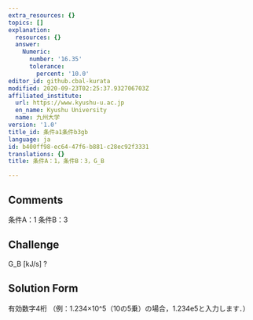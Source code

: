 ```yaml
---
extra_resources: {}
topics: []
explanation:
  resources: {}
  answer:
    Numeric:
      number: '16.35'
      tolerance:
        percent: '10.0'
editor_id: github.cbal-kurata
modified: 2020-09-23T02:25:37.932706703Z
affiliated_institute:
  url: https://www.kyushu-u.ac.jp
  en_name: Kyushu University
  name: 九州大学
version: '1.0'
title_id: 条件a1条件b3gb
language: ja
id: b400ff98-ec64-47f6-b881-c28ec92f3331
translations: {}
title: 条件A：1，条件B：3，G_B

---
```


## Comments
条件A：1
条件B：3

## Challenge
G_B [kJ/s] ?

## Solution Form
有効数字4桁
（例：1.234×10^5（10の5乗）の場合，1.234e5と入力します．）




